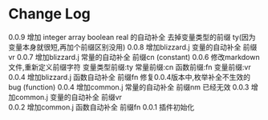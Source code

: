 # Change Log


0.0.9 增加 integer  array boolean real 的自动补全  去掉变量类型的前缀 ty(因为变量本身就很短,再加个前缀区别没用)
0.0.8 增加blizzard.j 变量的自动补全  前缀  vr 
0.0.7 增加blizzard.j 常量的自动补全 前缀cn          (constant)
0.0.6 修改markdown文件,重新定义前缀字符  变量类型前缀:ty  常量前缀:cn 函数前缀:fn 变量前缀:vr
0.0.4 增加blizzard.j 函数自动补全 前缀fn 修复0.0.4版本中,枚举补全不生效的bug    (function)
0.0.4 增加common.j 常量的自动补全 前缀nm    已经无效
0.0.3 增加common.j 变量的自动补全 前缀vr    
0.0.2 增加common.j 函数自动补全 前缀fn
0.0.1 插件初始化
